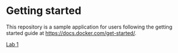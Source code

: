 # Getting started

This repository is a sample application for users following the getting started guide at https://docs.docker.com/get-started/.

[Lab 1](https://app.diagrams.net/#HPrabhjeetBissora%2Fcloud_computing%2Fmain%2Flab1.drawio)
